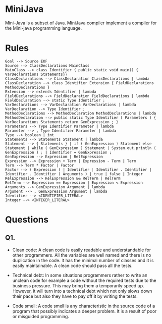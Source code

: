 # MiniJava
Mini-Java is a subset of Java. MiniJava compiler implement a compiler for the Mini-java
programming language.

# Rules
```
Goal --> Source EOF
Source --> ClassDeclarations MainClass
MainClass --> class Identifier { public static void main() { VarDeclarations Statements}}
ClassDeclarations --> ClassDeclaration ClassDeclarations | lambda
ClassDeclaration --> class Identifier Extension { FieldDeclarations MethodDeclarations }
Extension --> extends Identifier | lambda
FieldDeclarations --> FieldDeclaration FieldDeclarations | lambda
FieldDeclaration --> static Type Identifier ;
VarDeclarations --> VarDeclaration VarDeclarations | lambda
VarDeclaration --> Type Identifier ;
MethodDeclarations --> MethodDeclaration MethodDeclarations | lambda
MethodDeclaration --> public static Type Identifier ( Parameters ) { VarDeclarations Statements return GenExpression ; }
Parameters --> Type Identifier Parameter | lambda
Parameter --> , Type Identifier Parameter | lambda
Type --> boolean | int
Statements --> Statements Statement | lambda
Statement --> { Statements } | if ( GenExpression ) Statement else Statement | while ( GenExpression ) Statement | System.out.println ( GenExpression ) ; | Identifier = GenExpression ;
GenExpression --> Expression | RelExpression
Expression --> Expression + Term | Expression - Term | Term
Term --> Term * Factor | Factor
Factor --> ( Expression ) | Identifier | Identifier . Identifier | Identifier . Identifier ( Arguments ) | true | false | Integer
RelExpression --> RelExpression && RelTerm | RelTerm
RelTerm --> Expression == Expression | Expression < Expression
Arguments --> GenExpression Argument | lambda
Argument --> , GenExpression Argument | lambda
Identifier --> <IDENTIFIER_LITERAL>
Integer --> <INTEGER_LITERAL>
```

# Questions

## Q1.
- Clean code: A clean code is easily readable and understandable for other programmers. All the variables are well named and there is no duplication in the code. It has the minimal number of classes and it is easily maintainable. A clean code should pass all the tests.

- Technical debt: In some situations programmers rather to write an unclean code for example a code without the required tests due to the business pressure. This may bring them a temporarily speed up. However, it will turn into a technical debt which not only slows down their pace but also they have to pay off it by writing the tests.

- Code smell: A code smell is any characteristic in the source code of a program that possibly indicates a deeper problem. It is a result of poor or misguided programming.
